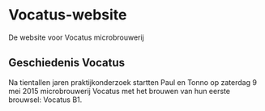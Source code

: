 # Vocatus-website
De website voor Vocatus microbrouwerij

## Geschiedenis Vocatus
Na tientallen jaren praktijkonderzoek startten Paul en Tonno op zaterdag 9 mei 2015 microbrouwerij Vocatus met het brouwen
van hun eerste brouwsel: Vocatus B1.  
